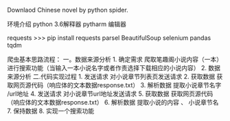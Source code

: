 Downlaod Chinese novel by python spider.

环境介绍
python 3.6解释器
pytharm 编辑器

requests >>> pip install requests
parsel
BeautifulSoup
selenium
pandas
tqdm


爬虫基本思路流程：
一。数据来源分析
    1. 确定需求
        爬取笔趣阁小说内容（一本）
        进行搜索功能（当输入一本小说名字或者作责选择下载相应的小说内容）
    2. 数据来源分析
二.代码实现过程
    1. 发送请求 对小说章节列表页发送请求
    2. 获取数据 获取网页源代码（响应体的文本数据response.txt）
    3. 解析数据 提取小说章节名字 /url地址
    4. 发送请求 对小说章节url地址发送请求
    5. 获取数据 获取网页源代码（响应体的文本数据response.txt）
    6. 解析数据 提取小说的内容 、 小说章节名
    7. 保持数据
    8. 实现一个搜索功能